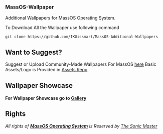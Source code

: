 ### MassOS-Wallpaper
Additional Wallpapers for MassOS Operating System.

To Download All the Wallpaper use following command
```
git clone https://github.com/IKGissmart/MassOS-Additional-Wallpapers
``` 
## Want to Suggest? 
Suggest or Upload Community-Made Wallpapers For MassOS 
[here](https://github.com/IKGissmart/MassOS-Additional-Wallpapers/issues/2)
Basic Assets/Logo is Provided in [Assets Repo](https://github.com/IKGissmart/MassOS-Additional-Wallpapers/tree/main/Basic-Assets)
## Wallpaper Showcase 
#### For Wallpaper Showcase go to [**Gallery**](https://github.com/IKGissmart/MassOS-Additional-Wallpapers/blob/main/Gallery.md)

## Rights 
_All rights of **[MassOS Operating System](https://github.com/TheSonicMaster/MassOS)** is Reserved by [The Sonic Master](https://github.com/TheSonicMaster)_
